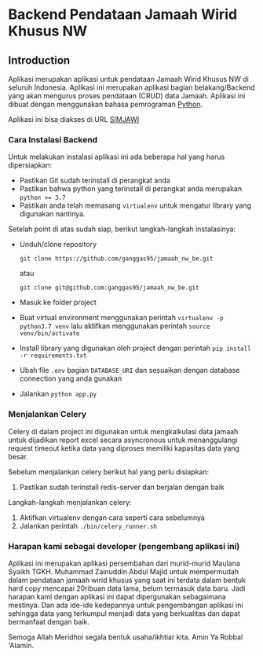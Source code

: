 # Backend Pendataan Jamaah Wirid Khusus NW
## Introduction
Aplikasi merupakan aplikasi untuk pendataan Jamaah Wirid Khusus NW di seluruh Indonesia. Aplikasi ini merupakan aplikasi bagian belakang/Backend yang akan mengurus proses pendataan (CRUD) data Jamaah. Aplikasi ini dibuat dengan menggunakan bahasa pemrograman [Python](https://docs.python.org/).

Aplikasi ini bisa diakses di URL [SIMJAWI](http://117.53.47.113/)

### Cara Instalasi Backend
Untuk melakukan instalasi aplikasi ini ada beberapa hal yang harus dipersiapkan:
* Pastikan Git sudah terinstall di perangkat anda
* Pastikan bahwa python yang terinstall di perangkat anda merupakan ```python >= 3.7```
* Pastikan anda telah memasang ```virtualenv``` untuk mengatur library yang digunakan nantinya.

Setelah point di atas sudah siap, berikut langkah-langkah instalasinya:
* Unduh/clone repository

    ```git clone https://github.com/ganggas95/jamaah_nw_be.git``` 
    
    atau

    ```git clone git@github.com:ganggas95/jamaah_nw_be.git```

* Masuk ke folder project
* Buat virtual environment menggunakan perintah ```virtualenv -p python3.7 venv```  lalu aktifkan menggunakan perintah ```source venv/bin/activate```
* Install library yang digunakan oleh project dengan perintah ```pip install -r requirements.txt```
* Ubah file ```.env``` bagian ```DATABASE_URI``` dan sesuaikan dengan database connection yang anda gunakan
* Jalankan ```python app.py```

### Menjalankan Celery
Celery di dalam project ini digunakan untuk mengkalkulasi data jamaah untuk dijadikan report excel secara asyncronous untuk menanggulangi request timeout ketika data yang diproses memiliki kapasitas data yang besar.

Sebelum menjalankan celery berikut hal yang perlu disiapkan:
1. Pastikan sudah terinstall redis-server dan berjalan dengan baik

Langkah-langkah menjalankan celery:
1. Aktifkan virtualenv dengan cara seperti cara sebelumnya
2. Jalankan perintah ```./bin/celery_runner.sh```


### Harapan kami sebagai developer (pengembang aplikasi ini)

Aplikasi ini merupakan aplikasi persembahan dari murid-murid Maulana Syaikh TGKH. Muhammad Zainuddin Abdul Majid untuk mempermudah dalam pendataan jamaah wirid khusus yang saat ini terdata dalam bentuk hard copy mencapai 20ribuan data lama, belum termasuk data baru. Jadi harapan kami dengan aplikasi ini dapat dipergunakan sebagaimana mestinya. Dan ada ide-ide kedepannya untuk pengembangan aplikasi ini sehingga data yang terkumpul menjadi data yang berkualitas dan dapat bermanfaat dengan baik.

Semoga Allah Meridhoi segala bentuk usaha/ikhtiar kita. Amin Ya Robbal 'Alamin.

